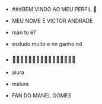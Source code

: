 - ###BEM VINDO AO MEU PERFIL 💙
  
- MEU NOME É VICTOR ANDRADE

- man tu é?

- esdudo muito e nn ganho nd

- ### 🦖🦖🦖🦖🦖🦖🦖🦖🦖🦖🦖🦖🦖🦖🦖🦖

- alura

- malura

- FAN DO MANEL GOMES 
